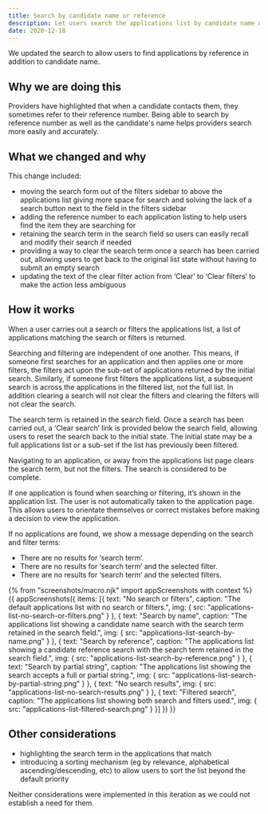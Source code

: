 ```yaml
---
title: Search by candidate name or reference
description: Let users search the applications list by candidate name or reference
date: 2020-12-18
---
```


We updated the search to allow users to find applications by reference in addition to candidate name.

## Why we are doing this

Providers have highlighted that when a candidate contacts them, they sometimes refer to their reference number. Being able to search by reference number as well as the candidate's name helps providers search more easily and accurately.

## What we changed and why

This change included:

- moving the search form out of the filters sidebar to above the applications list giving more space for search and solving the lack of a search button next to the field in the filters sidebar
- adding the reference number to each application listing to help users find the item they are searching for
- retaining the search term in the search field so users can easily recall and modify their search if needed
- providing a way to clear the search term once a search has been carried out, allowing users to get back to the original list state without having to submit an empty search
- updating the text of the clear filter action from ‘Clear’ to ‘Clear filters’ to make the action less ambiguous

## How it works

When a user carries out a search or filters the applications list, a list of applications matching the search or filters is returned.

Searching and filtering are independent of one another. This means, if someone first searches for an application and then applies one or more filters, the filters act upon the sub-set of applications returned by the initial search. Similarly, if someone first filters the applications list, a subsequent search is across the applications in the filtered list, not the full list. In addition clearing a search will not clear the filters and clearing the filters will not clear the search.

The search term is retained in the search field. Once a search has been carried out, a ‘Clear search’ link is provided below the search field, allowing users to reset the search back to the initial state. The initial state may be a full applications list or a sub-set if the list has previously been filtered.

Navigating to an application, or away from the applications list page clears the search term, but not the filters. The search is considered to be complete.

If one application is found when searching or filtering, it’s shown in the application list. The user is not automatically taken to the application page. This allows users to orientate themselves or correct mistakes before making a decision to view the application.

If no applications are found, we show a message depending on the search and filter terms:

- There are no results for ‘search term’.
- There are no results for ‘search term’ and the selected filter.
- There are no results for ‘search term’ and the selected filters.


{% from "screenshots/macro.njk" import appScreenshots with context %}
{{ appScreenshots({
  items: [{
    text: "No search or filters",
    caption: "The default applications list with no search or filters.",
    img: {
      src: "applications-list-no-search-or-filters.png"
    }
  }, {
    text: "Search by name",
    caption: "The applications list showing a candidate name search with the search term retained in the search field.",
    img: {
      src: "applications-list-search-by-name.png"
    }
  }, {
    text: "Search by reference",
    caption: "The applications list showing a candidate reference search with the search term retained in the search field.",
    img: {
      src: "applications-list-search-by-reference.png"
    }
  }, {
    text: "Search by partial string",
    caption: "The applications list showing the search accepts a full or partial string.",
    img: {
      src: "applications-list-search-by-partial-string.png"
    }
  }, {
    text: "No search results",
    img: {
      src: "applications-list-no-search-results.png"
    }
  }, {
    text: "Filtered search",
    caption: "The applications list showing both search and filters used.",
    img: {
      src: "applications-list-filtered-search.png"
    }
  }]
}) }}

## Other considerations

- highlighting the search term in the applications that match
- introducing a sorting mechanism (eg by relevance, alphabetical ascending/descending, etc) to allow users to sort the list beyond the default priority

Neither considerations were implemented in this iteration as we could not establish a need for them.
